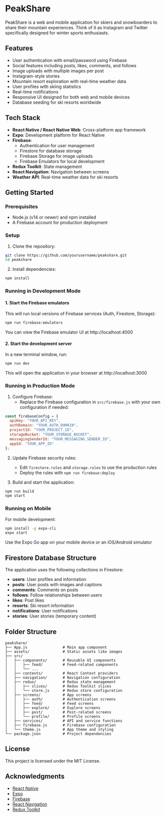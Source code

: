 # PeakShare

PeakShare is a web and mobile application for skiers and snowboarders to share their mountain experiences. Think of it as Instagram and Twitter specifically designed for winter sports enthusiasts.

## Features

- User authentication with email/password using Firebase
- Social features including posts, likes, comments, and follows
- Image uploads with multiple images per post
- Instagram-style stories
- Mountain resort exploration with real-time weather data
- User profiles with skiing statistics
- Real-time notifications
- Responsive UI designed for both web and mobile devices
- Database seeding for ski resorts worldwide

## Tech Stack

- **React Native / React Native Web**: Cross-platform app framework
- **Expo**: Development platform for React Native
- **Firebase**:
  - Authentication for user management
  - Firestore for database storage
  - Firebase Storage for image uploads
  - Firebase Emulators for local development
- **Redux Toolkit**: State management
- **React Navigation**: Navigation between screens
- **Weather API**: Real-time weather data for ski resorts

## Getting Started

### Prerequisites

- Node.js (v14 or newer) and npm installed
- A Firebase account for production deployment

### Setup

1. Clone the repository:
```bash
git clone https://github.com/yourusername/peakshare.git
cd peakshare
```

2. Install dependencies:
```bash
npm install
```

### Running in Development Mode

#### 1. Start the Firebase emulators

This will run local versions of Firebase services (Auth, Firestore, Storage):

```bash
npm run firebase:emulators
```

You can view the Firebase emulator UI at http://localhost:4000

#### 2. Start the development server

In a new terminal window, run:

```bash
npm run dev
```

This will open the application in your browser at http://localhost:3000

### Running in Production Mode

1. Configure Firebase:
   - Replace the Firebase configuration in `src/firebase.js` with your own configuration if needed:

```javascript
const firebaseConfig = {
  apiKey: "YOUR_API_KEY",
  authDomain: "YOUR_AUTH_DOMAIN",
  projectId: "YOUR_PROJECT_ID",
  storageBucket: "YOUR_STORAGE_BUCKET",
  messagingSenderId: "YOUR_MESSAGING_SENDER_ID",
  appId: "YOUR_APP_ID"
};
```

2. Update Firebase security rules:
   - Edit `firestore.rules` and `storage.rules` to use the production rules
   - Deploy the rules with `npm run firebase:deploy`

3. Build and start the application:
```bash
npm run build
npm start
```

### Running on Mobile

For mobile development:

```bash
npm install -g expo-cli
expo start
```

Use the Expo Go app on your mobile device or an iOS/Android simulator

## Firestore Database Structure

The application uses the following collections in Firestore:

- **users**: User profiles and information
- **posts**: User posts with images and captions
- **comments**: Comments on posts
- **follows**: Follow relationships between users
- **likes**: Post likes
- **resorts**: Ski resort information
- **notifications**: User notifications
- **stories**: User stories (temporary content)

## Folder Structure

```
peakshare/
├── App.js                # Main app component
├── assets/               # Static assets like images
├── src/
│   ├── components/       # Reusable UI components
│   │   ├── feed/         # Feed-related components
│   │   └── ...
│   ├── contexts/         # React Context providers
│   ├── navigation/       # Navigation configuration
│   ├── redux/            # Redux state management
│   │   ├── slices/       # Redux Toolkit slices
│   │   └── store.js      # Redux store configuration
│   ├── screens/          # App screens
│   │   ├── auth/         # Authentication screens
│   │   ├── feed/         # Feed screens
│   │   ├── explore/      # Explore screens
│   │   ├── post/         # Post-related screens
│   │   └── profile/      # Profile screens
│   ├── services/         # API and service functions
│   ├── firebase.js       # Firebase configuration
│   └── theme.js          # App theme and styling
└── package.json          # Project dependencies
```

## License

This project is licensed under the MIT License.

## Acknowledgments

- [React Native](https://reactnative.dev/)
- [Expo](https://expo.dev/)
- [Firebase](https://firebase.google.com/)
- [React Navigation](https://reactnavigation.org/)
- [Redux Toolkit](https://redux-toolkit.js.org/)